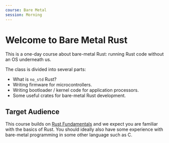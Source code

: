 ```yaml
---
course: Bare Metal
session: Morning
---
```


# Welcome to Bare Metal Rust

This is a one-day course about bare-metal Rust: running Rust code without an OS
underneath us.

The class is divided into several parts:

- What is `no_std` Rust?
- Writing firmware for microcontrollers.
- Writing bootloader / kernel code for application processors.
- Some useful crates for bare-metal Rust development.

## Target Audience

This course builds on [Rust Fundamentals](welcome-day-1.md) and we expect you
are familiar with the basics of Rust. You should ideally also have some
experience with bare-metal programming in some other language such as C.
